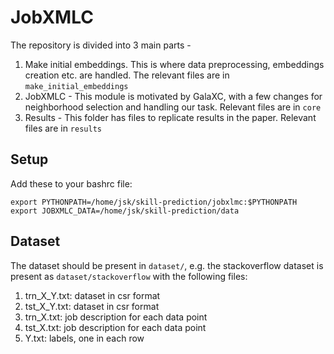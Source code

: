 # JobXMLC

The repository is divided into 3 main parts -
1. Make initial embeddings. This is where data preprocessing, embeddings creation etc. are handled.
The relevant files are in `make_initial_embeddings`
2. JobXMLC - This module is motivated by GalaXC, with a few changes for neighborhood selection and handling our task. Relevant files are in `core`
3. Results - This folder has files to replicate results in the paper. Relevant files are in `results`


## Setup
Add these to your bashrc file:

`export PYTHONPATH=/home/jsk/skill-prediction/jobxlmc:$PYTHONPATH
export JOBXMLC_DATA=/home/jsk/skill-prediction/data`

## Dataset
The dataset should be present in `dataset/`, e.g. the stackoverflow dataset is present as `dataset/stackoverflow` with the following files:
1. trn_X_Y.txt: dataset in csr format
2. tst_X_Y.txt: dataset in csr format
3. trn_X.txt: job description for each data point
4. tst_X.txt: job description for each data point
5. Y.txt: labels, one in each row